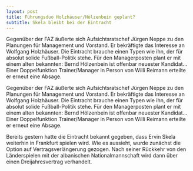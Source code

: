 ```yaml
---
layout: post
title: Führungsduo Holzhäuser/Hölzenbein geplant?
subtitle: Skela bleibt bei der Eintracht
---
```


Gegenüber der FAZ äußerte sich Aufsichtsratschef Jürgen Neppe zu den Planungen für Management und Vorstand. Er bekräftigte das Interesse an Wolfgang Holzhäuser. Die Eintracht brauche einen Typen wie ihn, der für absolut solide Fußball-Politik stehe. Für den Managerposten plant er mit einem alten bekannten: Bernd Hölzenbein ist offenbar neuester Kandidat... Einer Doppelfunktion Trainer/Manager in Person von Willi Reimann erteilte er erneut eine Absage.

Gegenüber der FAZ äußerte sich Aufsichtsratschef Jürgen Neppe zu den Planungen für Management und Vorstand. Er bekräftigte das Interesse an Wolfgang Holzhäuser. Die Eintracht brauche einen Typen wie ihn, der für absolut solide Fußball-Politik stehe. Für den Managerposten plant er mit einem alten bekannten: Bernd Hölzenbein ist offenbar neuester Kandidat... Einer Doppelfunktion Trainer/Manager in Person von Willi Reimann erteilte er erneut eine Absage.  
  
Bereits gestern hatte die Eintracht bekannt gegeben, dass Ervin Skela weiterhin in Frankfurt spielen wird. Wie es aussieht, wurde zunächst die Option auf Vertragsverlängerung gezogen. Nach seiner Rückkehr von den Länderspielen mit der albanischen Nationalmannschaft wird dann über einen Dreijahresvertrag verhandelt.
